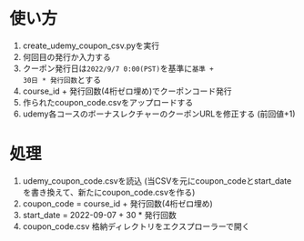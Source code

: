 # 使い方

1. create_udemy_coupon_csv.pyを実行
2. 何回目の発行か入力する
3. クーポン発行日は<code>2022/9/7 0:00(PST)</code>を基準に<code>基準 + 30日 * 発行回数</code>とする
4. course_id + 発行回数(4桁ゼロ埋め)でクーポンコード発行
5. 作られたcoupon_code.csvをアップロードする
6. udemy各コースのボーナスレクチャーのクーポンURLを修正する (前回値+1)



# 処理

1. udemy_coupon_code.csvを読込
   (当CSVを元にcoupon_codeとstart_dateを書き換えて、新たにcoupon_code.csvを作る)
2. coupon_code = course_id + 発行回数(4桁ゼロ埋め)
3. start_date = 2022-09-07 + 30 * 発行回数
4. coupon_code.csv 格納ディレクトリをエクスプローラーで開く
